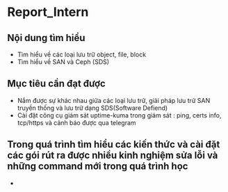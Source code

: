 # Report_Intern

## Nội dung tìm hiểu

- Tìm hiểu về các loại lưu trữ object, file, block
- Tìm hiểu về SAN và Ceph (SDS)

## Mục tiêu cần đạt được

- Nắm được sự khác nhau giữa các loại lưu trữ, giải pháp lưu trữ SAN truyền thống và lưu trữ dạng SDS(Software Defiend)
- Cài đặt công cụ giám sát uptime-kuma trong giám sát : ping, certs info, tcp/https và cảnh báo được qua telegram

## Trong quá trình tìm hiểu các kiến thức và cài đặt các gói rút ra được nhiều kinh nghiệm sửa lỗi và những command mới trong quá trình học

-

